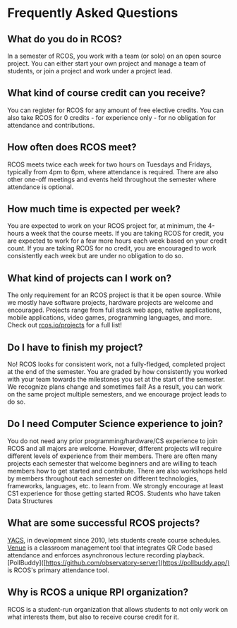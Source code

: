 # Frequently Asked Questions

## What do you do in RCOS?
In a semester of RCOS, you work with a team (or solo) on an open source project. You can either start your own project and manage a team of students, or join a project and work under a project lead.

## What kind of course credit can you receive?
You can register for RCOS for any amount of free elective credits. You can also take RCOS for 0 credits - for experience only - for no obligation for attendance and contributions.

## How often does RCOS meet?
RCOS meets twice each week for two hours on Tuesdays and Fridays, typically from 4pm to 6pm, where attendance is required. There are also other one-off meetings and events held throughout the semester where attendance is optional.

## How much time is expected per week?
You are expected to work on your RCOS project for, at minimum, the 4-hours a week that the course meets. If you are taking RCOS for credit, you are expected to work for a few more hours each week based on your credit count. If you are taking RCOS for no credit, you are encouraged to work consistently each week but are under no obligation to do so.

## What kind of projects can I work on?
The only requirement for an RCOS project is that it be open source. While we mostly have software projects, hardware projects are welcome and encouraged. Projects range from full stack web apps, native applications, mobile applications, video games, programming languages, and more. Check out [rcos.io/projects](https://rcos.io/projects) for a full list!

## Do I have to finish my project?
No! RCOS looks for consistent work, not a fully-fledged, completed project at the end of the semester. You are graded by how consistently you worked with your team towards the milestones you set at the start of the semester. We recognize plans change and sometimes fail! As a result, you can work on the same project multiple semesters, and we encourage project leads to do so.

## Do I need Computer Science experience to join?
You do not need any prior programming/hardware/CS experience to join RCOS and all majors are welcome. However, different projects will require different levels of experience from their members. There are often many projects each semester that welcome beginners and are willing to teach members how to get started and contribute. There are also workshops held by members throughout each semester on different technologies, frameworks, languages, etc. to learn from. We strongly encourage at least CS1 experience for those getting started RCOS. Students who have taken Data Structures

## What are some successful RCOS projects?
[YACS](https://github.com/YACS-RCOS), in development since 2010, lets students create course schedules. [Venue](https://github.com/TheStopsign/Venue) is a classroom management tool that integrates QR Code based attendance and enforces asynchronous lecture recording playback. [PollBuddy]([https://github.com/observatory-server](https://pollbuddy.app/) is RCOS's primary attendance tool.

## Why is RCOS a unique RPI organization?
RCOS is a student-run organization that allows students to not only work on what interests them, but also to receive course credit for it.
